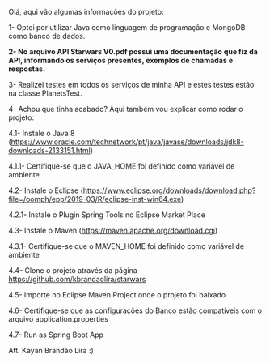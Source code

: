 Olá, aqui vão algumas informações do projeto:

1- Optei por utilizar Java como linguagem de programação e MongoDB como banco de dados.

**2- No arquivo API Starwars V0.pdf possui uma documentação que fiz da API, informando os serviços presentes, exemplos de chamadas e respostas.**

3- Realizei testes em todos os serviços de minha API e estes testes estão na classe PlanetsTest.

4- Achou que tinha acabado? Aqui também vou explicar como rodar o projeto:

4.1- Instale o Java 8 (https://www.oracle.com/technetwork/pt/java/javase/downloads/jdk8-downloads-2133151.html)

4.1.1- Certifique-se que o JAVA_HOME foi definido como variável de ambiente

4.2- Instale o Eclipse (https://www.eclipse.org/downloads/download.php?file=/oomph/epp/2019-03/R/eclipse-inst-win64.exe)

4.2.1- Instale o Plugin Spring Tools no Eclipse Market Place

4.3- Instale o Maven (https://maven.apache.org/download.cgi)

4.3.1- Certifique-se que o MAVEN_HOME foi definido como variável de ambiente

4.4- Clone o projeto através da página https://github.com/kbrandaolira/starwars

4.5- Importe no Eclipse Maven Project onde o projeto foi baixado

4.6- Certifique-se que as configurações do Banco estão compatíveis com o arquivo application.properties

4.7- Run as Spring Boot App

Att.
Kayan Brandão Lira :)
